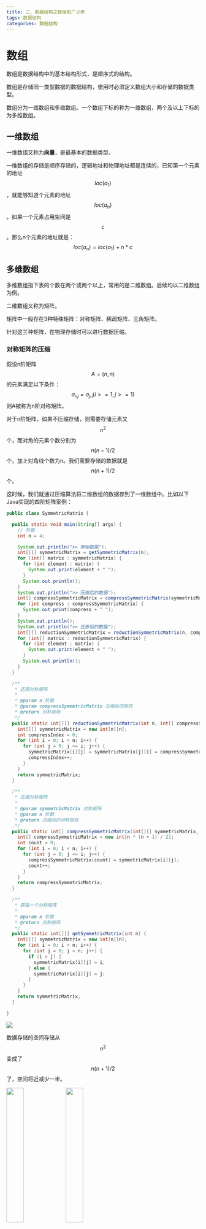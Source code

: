 ```yaml
---
title: 三、数据结构之数组和广义表
tags: 数据结构
categories: 数据结构
---
```




# 数组

数组是数据结构中的基本结构形式，是顺序式的结构。

数组是存储同一类型数据的数据结构，使用时必须定义数组大小和存储的数据类型。

数组分为一维数组和多维数组。一个数组下标的称为一维数组，两个及以上下标的为多维数组。



## 一维数组

一维数组又称为**向量**，是最基本的数据类型。

一维数组的存储是顺序存储的，逻辑地址和物理地址都是连续的，已知第一个元素的地址$$loc(a_1)$$，就能够知道个元素的地址$$loc(a_n)$$。如果一个元素占用空间是$$c$$。那么n个元素的地址就是：
$$
loc(a_n) = loc(a_1) + n * c
$$



## 多维数组

多维数组指下表的个数在两个或两个以上，常用的是二维数组。后续均以二维数组为例。

二维数组又称为矩阵。

矩阵中一般存在3种特殊矩阵：对称矩阵、稀疏矩阵、三角矩阵。

针对这三种矩阵，在物理存储时可以进行数据压缩。



### 对称矩阵的压缩

假设n阶矩阵$$A=(n,n)$$的元素满足以下条件：
$$
a_i,_j = a_j,_i(i>=1, j>=1)
$$
则A被称为n阶对称矩阵。

对于n阶矩阵，如果不压缩存储，则需要存储元素又$$n^2$$个，而对角的元素个数分别为$$n(n-1)/2$$个，加上对角线个数为n。我们需要存储的数据就是$$n(n+1)/2$$个。

这时候，我们就通过压缩算法将二维数组的数据存到了一维数组中。比如以下Java实现的四阶矩阵案例：

```java
public class SymmetricMatrix {

  public static void main(String[] args) {
    // 阶数
    int n = 4;

    System.out.println(">> 原始数据");
    int[][] symmetricMatrix = getSymmetricMatrix(n);
    for (int[] matrix : symmetricMatrix) {
      for (int element : matrix) {
        System.out.print(element + " ");
      }
      System.out.println();
    }
    System.out.println(">> 压缩后的数据");
    int[] compressSymmetricMatrix = compressSymmetricMatrix(symmetricMatrix, n);
    for (int compress : compressSymmetricMatrix) {
      System.out.print(compress + " ");
    }
    System.out.println();
    System.out.println(">> 还原后的数据");
    int[][] reductionSymmetricMatrix = reductionSymmetricMatrix(n, compressSymmetricMatrix);
    for (int[] matrix : reductionSymmetricMatrix) {
      for (int element : matrix) {
        System.out.print(element + " ");
      }
      System.out.println();
    }
  }

  /**
   * 还原对称矩阵
   *
   * @param n 阶数
   * @param compressSymmetricMatrix 压缩后的矩阵
   * @return 对称矩阵
   */
  public static int[][] reductionSymmetricMatrix(int n, int[] compressSymmetricMatrix) {
    int[][] symmetricMatrix = new int[n][n];
    int compressIndex = 0;
    for (int i = 0; i < n; i++) {
      for (int j = 0; j <= i; j++) {
        symmetricMatrix[i][j] = symmetricMatrix[j][i] = compressSymmetricMatrix[compressIndex];
        compressIndex++;
      }
    }
    return symmetricMatrix;
  }

  /**
   * 压缩对称矩阵
   *
   * @param symmetricMatrix 对称矩阵
   * @param n 阶数
   * @return 压缩后的对称矩阵
   */
  public static int[] compressSymmetricMatrix(int[][] symmetricMatrix, int n) {
    int[] compressSymmetricMatrix = new int[n * (n + 1) / 2];
    int count = 0;
    for (int i = 0; i < n; i++) {
      for (int j = 0; j <= i; j++) {
        compressSymmetricMatrix[count] = symmetricMatrix[i][j];
        count++;
      }
    }
    return compressSymmetricMatrix;
  }

  /**
   * 获取一个对称矩阵
   *
   * @param n 阶数
   * @return 对称矩阵
   */
  public static int[][] getSymmetricMatrix(int n) {
    int[][] symmetricMatrix = new int[n][n];
    for (int i = 0; i < n; i++) {
      for (int j = 0; j < n; j++) {
        if (i > j) {
          symmetricMatrix[i][j] = i;
        } else {
          symmetricMatrix[i][j] = j;
        }
      }
    }
    return symmetricMatrix;
  }

}
```



![](https://blog.airaccoon.cn/img/bed/20200105/1578213251399.png)

数据存储的空间存储从$$n^2$$变成了$$n(n+1)/2$$了，空间将近减少一半。

<img src="https://blog.airaccoon.cn/img/bed/20200105/1578213619018.png" width="30%">



<img src="https://blog.airaccoon.cn/img/bed/20200105/1578213681129.png" width="30%">



### 三对角矩阵的压缩

<img src="https://blog.airaccoon.cn/img/bed/20200105/1578235144066.png" width="30%">

所谓的三对角矩阵就是除了主对角线及其上下两条对角线上的数据之外，所有的数据全是0。

这时我们将对角线上的数据压缩到一维数组中。



### 稀疏矩阵的压缩

稀疏矩阵很难下定义，一般都是凭人的直觉判定。在一个矩阵中，0的元素占总的元素个数较大比例时，这个矩阵就是稀疏矩阵。

比如有以下4*5阶稀疏矩阵：
$$
\left\{
\begin{matrix}
0&0&0&3&0\\
0&2&0&0&0\\
0&0&0&0&0\\
1&0&0&0&0\\
\end{matrix}
\right\}
$$


我们对其进行压缩得到以下数据：
$$
\left\{
\begin{matrix}
4&5&3\\
1&4&3\\
2&2&2\\
4&1&1\\
\end{matrix}
\right\}
$$
压缩后变成了$$4*3=12$$条数据，而原本需要$$4*5=20$$条数据，减少了8个元素。压缩后的数据表示原矩阵4行5列3个非零数据。1行4列是3，2行2列是2，4行1列是1。

一般的对于稀疏矩阵的压缩，如果存在t个非零数据，则需要用t+1行的三元数组表示。当　

$$ (t+1)*3 <= m*n $$时，使用压缩才能够节省空间。否则更加浪费空间。



# 广义表

广义表是线性表的扩展。我们知道一个线性表是由n个元素组成的有限集合。其中的元素有两种形式：

- 不可分割的原子元素
- 可以分割的元素

不可分割的原子元素组成的表为线性表；

可以分割的元素组成的表就是广义表。

